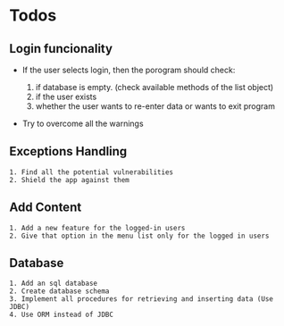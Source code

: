 # Todos
## Login funcionality
* If the user selects login, then the porogram should check:
 
 
    1. if database is empty. (check available methods of the list object)
    2. if the user exists
    3. whether the user wants to re-enter data or wants to exit program
    
* Try to overcome all the warnings


## Exceptions Handling

    1. Find all the potential vulnerabilities
    2. Shield the app against them
 
## Add Content
    
    1. Add a new feature for the logged-in users
    2. Give that option in the menu list only for the logged in users
       
## Database
    1. Add an sql database
    2. Create database schema
    3. Implement all procedures for retrieving and inserting data (Use JDBC)
    4. Use ORM instead of JDBC 
